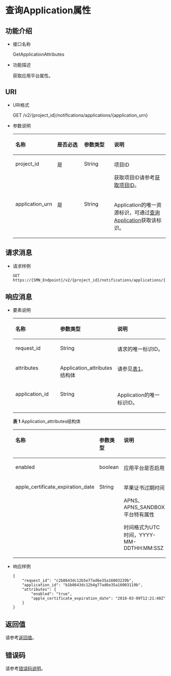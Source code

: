 # 查询Application属性<a name="smn_api_57005"></a>

## 功能介绍<a name="zh-cn_topic_0118694339_section19819501"></a>

-   接口名称

    GetApplicationAttributes

-   功能描述

    获取应用平台属性。


## URI<a name="zh-cn_topic_0118694339_section44157788"></a>

-   URI格式

    GET /v2/\{project\_id\}/notifications/applications/\{application\_urn\}

-   参数说明

    <a name="zh-cn_topic_0118694339_table33304091"></a>
    <table><thead align="left"><tr id="zh-cn_topic_0118694339_row53503647"><th class="cellrowborder" valign="top" width="20.990000000000002%" id="mcps1.1.5.1.1"><p id="zh-cn_topic_0118694339_p38828151"><a name="zh-cn_topic_0118694339_p38828151"></a><a name="zh-cn_topic_0118694339_p38828151"></a>名称</p>
    </th>
    <th class="cellrowborder" valign="top" width="19.75%" id="mcps1.1.5.1.2"><p id="zh-cn_topic_0118694339_p58072540"><a name="zh-cn_topic_0118694339_p58072540"></a><a name="zh-cn_topic_0118694339_p58072540"></a>是否必选</p>
    </th>
    <th class="cellrowborder" valign="top" width="20.990000000000002%" id="mcps1.1.5.1.3"><p id="zh-cn_topic_0118694339_p6255285"><a name="zh-cn_topic_0118694339_p6255285"></a><a name="zh-cn_topic_0118694339_p6255285"></a>参数类型</p>
    </th>
    <th class="cellrowborder" valign="top" width="38.269999999999996%" id="mcps1.1.5.1.4"><p id="zh-cn_topic_0118694339_p36916075"><a name="zh-cn_topic_0118694339_p36916075"></a><a name="zh-cn_topic_0118694339_p36916075"></a>说明</p>
    </th>
    </tr>
    </thead>
    <tbody><tr id="zh-cn_topic_0118694339_row10478731"><td class="cellrowborder" valign="top" width="20.990000000000002%" headers="mcps1.1.5.1.1 "><p id="zh-cn_topic_0118694339_p43470919"><a name="zh-cn_topic_0118694339_p43470919"></a><a name="zh-cn_topic_0118694339_p43470919"></a>project_id</p>
    </td>
    <td class="cellrowborder" valign="top" width="19.75%" headers="mcps1.1.5.1.2 "><p id="zh-cn_topic_0118694339_p31483518"><a name="zh-cn_topic_0118694339_p31483518"></a><a name="zh-cn_topic_0118694339_p31483518"></a>是</p>
    </td>
    <td class="cellrowborder" valign="top" width="20.990000000000002%" headers="mcps1.1.5.1.3 "><p id="zh-cn_topic_0118694339_p28186"><a name="zh-cn_topic_0118694339_p28186"></a><a name="zh-cn_topic_0118694339_p28186"></a>String</p>
    </td>
    <td class="cellrowborder" valign="top" width="38.269999999999996%" headers="mcps1.1.5.1.4 "><p id="zh-cn_topic_0118694339_p2283139"><a name="zh-cn_topic_0118694339_p2283139"></a><a name="zh-cn_topic_0118694339_p2283139"></a>项目ID</p>
    <p id="zh-cn_topic_0118694339_p20548256"><a name="zh-cn_topic_0118694339_p20548256"></a><a name="zh-cn_topic_0118694339_p20548256"></a>获取项目ID请参考<a href="获取项目ID.md">获取项目ID</a>。</p>
    </td>
    </tr>
    <tr id="zh-cn_topic_0118694339_row62509229"><td class="cellrowborder" valign="top" width="20.990000000000002%" headers="mcps1.1.5.1.1 "><p id="zh-cn_topic_0118694339_p30082780"><a name="zh-cn_topic_0118694339_p30082780"></a><a name="zh-cn_topic_0118694339_p30082780"></a>application_urn</p>
    </td>
    <td class="cellrowborder" valign="top" width="19.75%" headers="mcps1.1.5.1.2 "><p id="zh-cn_topic_0118694339_p20786140"><a name="zh-cn_topic_0118694339_p20786140"></a><a name="zh-cn_topic_0118694339_p20786140"></a>是</p>
    </td>
    <td class="cellrowborder" valign="top" width="20.990000000000002%" headers="mcps1.1.5.1.3 "><p id="zh-cn_topic_0118694339_p5955797"><a name="zh-cn_topic_0118694339_p5955797"></a><a name="zh-cn_topic_0118694339_p5955797"></a>String</p>
    </td>
    <td class="cellrowborder" valign="top" width="38.269999999999996%" headers="mcps1.1.5.1.4 "><p id="zh-cn_topic_0118694339_p12657518"><a name="zh-cn_topic_0118694339_p12657518"></a><a name="zh-cn_topic_0118694339_p12657518"></a>Application的唯一资源标识，可通过<a href="查询Application.md">查询Application</a>获取该标识。</p>
    </td>
    </tr>
    </tbody>
    </table>


## 请求消息<a name="zh-cn_topic_0118694339_section61875774"></a>

-   请求样例

    ```
    GET https://{SMN_Endpoint}/v2/{project_id}/notifications/applications/{application_urn}
    ```


## 响应消息<a name="zh-cn_topic_0118694339_section20011062"></a>

-   要素说明

    <a name="zh-cn_topic_0118694339_table65541146"></a>
    <table><thead align="left"><tr id="zh-cn_topic_0118694339_row64426188"><th class="cellrowborder" valign="top" width="29.872987298729875%" id="mcps1.1.4.1.1"><p id="zh-cn_topic_0118694339_p51138754"><a name="zh-cn_topic_0118694339_p51138754"></a><a name="zh-cn_topic_0118694339_p51138754"></a>名称</p>
    </th>
    <th class="cellrowborder" valign="top" width="35.063506350635066%" id="mcps1.1.4.1.2"><p id="zh-cn_topic_0118694339_p48598416"><a name="zh-cn_topic_0118694339_p48598416"></a><a name="zh-cn_topic_0118694339_p48598416"></a>参数类型</p>
    </th>
    <th class="cellrowborder" valign="top" width="35.063506350635066%" id="mcps1.1.4.1.3"><p id="zh-cn_topic_0118694339_p44157663"><a name="zh-cn_topic_0118694339_p44157663"></a><a name="zh-cn_topic_0118694339_p44157663"></a>说明</p>
    </th>
    </tr>
    </thead>
    <tbody><tr id="zh-cn_topic_0118694339_row9466911"><td class="cellrowborder" valign="top" width="29.872987298729875%" headers="mcps1.1.4.1.1 "><p id="zh-cn_topic_0118694339_p28622303"><a name="zh-cn_topic_0118694339_p28622303"></a><a name="zh-cn_topic_0118694339_p28622303"></a>request_id</p>
    </td>
    <td class="cellrowborder" valign="top" width="35.063506350635066%" headers="mcps1.1.4.1.2 "><p id="zh-cn_topic_0118694339_p36705216"><a name="zh-cn_topic_0118694339_p36705216"></a><a name="zh-cn_topic_0118694339_p36705216"></a>String</p>
    </td>
    <td class="cellrowborder" valign="top" width="35.063506350635066%" headers="mcps1.1.4.1.3 "><p id="zh-cn_topic_0118694339_p20332521"><a name="zh-cn_topic_0118694339_p20332521"></a><a name="zh-cn_topic_0118694339_p20332521"></a>请求的唯一标识ID。</p>
    </td>
    </tr>
    <tr id="zh-cn_topic_0118694339_row58458402"><td class="cellrowborder" valign="top" width="29.872987298729875%" headers="mcps1.1.4.1.1 "><p id="zh-cn_topic_0118694339_p37510120"><a name="zh-cn_topic_0118694339_p37510120"></a><a name="zh-cn_topic_0118694339_p37510120"></a>attributes</p>
    </td>
    <td class="cellrowborder" valign="top" width="35.063506350635066%" headers="mcps1.1.4.1.2 "><p id="zh-cn_topic_0118694339_p18420850"><a name="zh-cn_topic_0118694339_p18420850"></a><a name="zh-cn_topic_0118694339_p18420850"></a>Application_attributes结构体</p>
    </td>
    <td class="cellrowborder" valign="top" width="35.063506350635066%" headers="mcps1.1.4.1.3 "><p id="zh-cn_topic_0118694339_p15693864"><a name="zh-cn_topic_0118694339_p15693864"></a><a name="zh-cn_topic_0118694339_p15693864"></a>请参见<a href="#table1480745216468">表1</a>。</p>
    </td>
    </tr>
    <tr id="row1348515372063"><td class="cellrowborder" valign="top" width="29.872987298729875%" headers="mcps1.1.4.1.1 "><p id="p248515379613"><a name="p248515379613"></a><a name="p248515379613"></a>application_id</p>
    </td>
    <td class="cellrowborder" valign="top" width="35.063506350635066%" headers="mcps1.1.4.1.2 "><p id="p0485113713614"><a name="p0485113713614"></a><a name="p0485113713614"></a>String</p>
    </td>
    <td class="cellrowborder" valign="top" width="35.063506350635066%" headers="mcps1.1.4.1.3 "><p id="p1148517371764"><a name="p1148517371764"></a><a name="p1148517371764"></a>Application的唯一标识ID。</p>
    </td>
    </tr>
    </tbody>
    </table>

    **表 1**  Application\_attributes结构体

    <a name="table1480745216468"></a>
    <table><thead align="left"><tr id="row20839185244616"><th class="cellrowborder" valign="top" width="34.65346534653465%" id="mcps1.2.4.1.1"><p id="p19839352124611"><a name="p19839352124611"></a><a name="p19839352124611"></a>名称</p>
    </th>
    <th class="cellrowborder" valign="top" width="21.782178217821784%" id="mcps1.2.4.1.2"><p id="p383965219468"><a name="p383965219468"></a><a name="p383965219468"></a>参数类型</p>
    </th>
    <th class="cellrowborder" valign="top" width="43.56435643564357%" id="mcps1.2.4.1.3"><p id="p138399524465"><a name="p138399524465"></a><a name="p138399524465"></a>说明</p>
    </th>
    </tr>
    </thead>
    <tbody><tr id="row2839125294619"><td class="cellrowborder" valign="top" width="34.65346534653465%" headers="mcps1.2.4.1.1 "><p id="p13839145218464"><a name="p13839145218464"></a><a name="p13839145218464"></a>enabled</p>
    </td>
    <td class="cellrowborder" valign="top" width="21.782178217821784%" headers="mcps1.2.4.1.2 "><p id="p18839105220462"><a name="p18839105220462"></a><a name="p18839105220462"></a>boolean</p>
    </td>
    <td class="cellrowborder" valign="top" width="43.56435643564357%" headers="mcps1.2.4.1.3 "><p id="p1839952134616"><a name="p1839952134616"></a><a name="p1839952134616"></a>应用平台是否启用</p>
    </td>
    </tr>
    <tr id="row15839185204612"><td class="cellrowborder" valign="top" width="34.65346534653465%" headers="mcps1.2.4.1.1 "><p id="p4839175274617"><a name="p4839175274617"></a><a name="p4839175274617"></a>apple_certificate_expiration_date</p>
    </td>
    <td class="cellrowborder" valign="top" width="21.782178217821784%" headers="mcps1.2.4.1.2 "><p id="p19839125218462"><a name="p19839125218462"></a><a name="p19839125218462"></a>String</p>
    </td>
    <td class="cellrowborder" valign="top" width="43.56435643564357%" headers="mcps1.2.4.1.3 "><p id="p1839205234610"><a name="p1839205234610"></a><a name="p1839205234610"></a>苹果证书过期时间</p>
    <p id="p776310367391"><a name="p776310367391"></a><a name="p776310367391"></a>APNS、APNS_SANDBOX平台特有属性</p>
    <p id="p889025912288"><a name="p889025912288"></a><a name="p889025912288"></a>时间格式为UTC时间，YYYY-MM-DDTHH:MM:SSZ</p>
    </td>
    </tr>
    </tbody>
    </table>


-   响应样例

    ```
    {
        "request_id": "c2b8643dc12b5e77ad6e35a16003229b", 
        "application_id": "b1b8643dc12b4g77ad6e35a16003119b",
        "attributes": {
            "enabled": "true", 
            "apple_certificate_expiration_date": "2018-03-09T12:21:40Z"
        }
    }
    ```


## 返回值<a name="section242171292113"></a>

请参考[返回值](返回值.md)。

## 错误码<a name="section73211020122511"></a>

请参考[错误码说明](错误码说明.md)。

